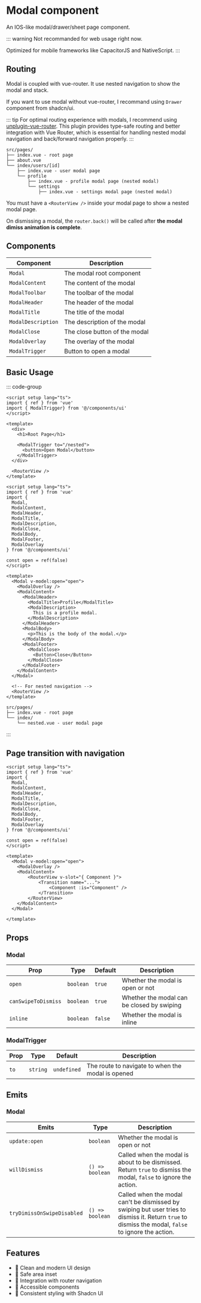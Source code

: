 # Modal component

An IOS-like modal/drawer/sheet page component.

::: warning
Not recommanded for web usage right now.

Optimized for mobile frameworks like CapacitorJS and NativeScript.
:::

## Routing
Modal is coupled with vue-router. It use nested navigation to show the modal and stack.

If you want to use modal without vue-router, I recommand using `Drawer` component from shadcn/ui.

::: tip
For optimal routing experience with modals, I recommend using [unplugin-vue-router](https://github.com/posva/unplugin-vue-router). This plugin provides type-safe routing and better integration with Vue Router, which is essential for handling nested modal navigation and back/forward navigation properly.
:::

``` text
src/pages/
├── index.vue - root page
├── about.vue
└── index/users/[id]
    ├── index.vue - user modal page
    └── profile
        ├── index.vue - profile modal page (nested modal)
        └── settings
            ├── index.vue - settings modal page (nested modal)
```

You must have a `<RouterView />` inside your modal page to show a nested modal page.

On dismissing a modal, the `router.back()` will be called after **the modal dimiss animation is complete**.

## Components

| Component | Description |
| ---- | ---- |
| `Modal` | The modal root component |
| `ModalContent` | The content of the modal |
| `ModalToolbar` | The toolbar of the modal |
| `ModalHeader` | The header of the modal |
| `ModalTitle` | The title of the modal |
| `ModalDescription` | The description of the modal |
| `ModalClose` | The close button of the modal |
| `ModalOverlay` | The overlay of the modal |
| `ModalTrigger` | Button to open a modal |

## Basic Usage

::: code-group

```vue [index.vue (root page)]
<script setup lang="ts">
import { ref } from 'vue'
import { ModalTrigger} from '@/components/ui'
</script>

<template>
  <div>
    <h1>Root Page</h1>

    <ModalTrigger to="/nested">
      <button>Open Modal</button>
    </ModalTrigger>
  </div>

  <RouterView />
</template>
```

```vue [nested.vue (nested modal page)]
<script setup lang="ts">
import { ref } from 'vue'
import {
  Modal,
  ModalContent,
  ModalHeader,
  ModalTitle,
  ModalDescription,
  ModalClose,
  ModalBody,
  ModalFooter,
  ModalOverlay
} from '@/components/ui'

const open = ref(false)
</script>

<template>
  <Modal v-model:open="open">
    <ModalOverlay />
    <ModalContent>
      <ModalHeader>
        <ModalTitle>Profile</ModalTitle>
        <ModalDescription>
          This is a profile modal.
        </ModalDescription>
      </ModalHeader>
      <ModalBody>
        <p>This is the body of the modal.</p>
      </ModalBody>
      <ModalFooter>
        <ModalClose>
          <Button>Close</Button>
        </ModalClose>
      </ModalFooter>
    </ModalContent>
  </Modal>

  <!-- For nested navigation -->
  <RouterView />
</template>
```

``` text [router structure]
src/pages/
├── index.vue - root page
└── index/
    └── nested.vue - user modal page
```

:::

## Page transition with navigation

```vue
<script setup lang="ts">
import { ref } from 'vue'
import {
  Modal,
  ModalContent,
  ModalHeader,
  ModalTitle,
  ModalDescription,
  ModalClose,
  ModalBody,
  ModalFooter,
  ModalOverlay
} from '@/components/ui'

const open = ref(false)
</script>

<template>
  <Modal v-model:open="open">
    <ModalOverlay />
    <ModalContent>
        <RouterView v-slot="{ Component }">
            <Transition name="...">
                <Component :is="Component" />
            </Transition>
        </RouterView>
    </ModalContent>
  </Modal>

</template>
```

## Props

### Modal

| Prop | Type | Default | Description |
| ---- | ---- | ------- | ----------- |
| `open` | `boolean` | `true` | Whether the modal is open or not |
| `canSwipeToDismiss` | `boolean` | `true` | Whether the modal can be closed by swiping |
| `inline` | `boolean` | `false` | Whether the modal is inline |

### ModalTrigger

| Prop | Type | Default | Description |
| ---- | ---- | ------- | ----------- |
| `to` | `string` | `undefined` | The route to navigate to when the modal is opened |

## Emits

### Modal

| Emits | Type | Description |
| ---- | ---- | ----------- |
| `update:open` | `boolean` | Whether the modal is open or not |
| `willDismiss` | `() => boolean` | Called when the modal is about to be dismissed. Return `true` to dismiss the modal, `false` to ignore the action. |
| `tryDimissOnSwipeDisabled` | `() => boolean` | Called when the modal can't be dismissed by swiping but user tries to dismiss it. Return `true` to dismiss the modal, `false` to ignore the action. |

## Features

- 🎨 Clean and modern UI design
- 📱 Safe area inset
- 🔄 Integration with router navigation
- 🎯 Accessible components
- 🎨 Consistent styling with Shadcn UI